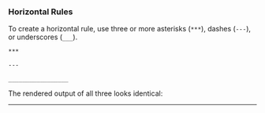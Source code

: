 ### Horizontal Rules

To create a horizontal rule, use three or more asterisks (`***`), dashes (`---`), or underscores (`___`).

```
***

---

_________________
```

The rendered output of all three looks identical:

---
